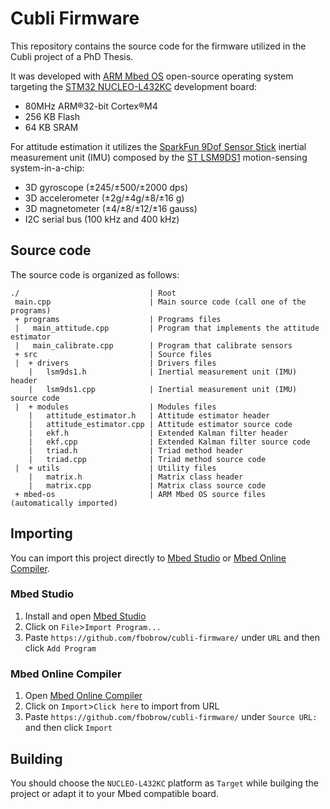 # Cubli Firmware  

This repository contains the source code for the firmware utilized in the Cubli project of a PhD Thesis. 

It was developed with [ARM Mbed OS](https://www.mbed.com/en/platform/mbed-os/) open-source operating system targeting the [STM32 NUCLEO-L432KC](https://www.st.com/en/evaluation-tools/nucleo-l432kc.html) development board:
* 80MHz ARM®32-bit Cortex®M4
* 256 KB Flash
* 64 KB SRAM

For attitude estimation it utilizes the [SparkFun 9Dof Sensor Stick](https://www.sparkfun.com/products/13944) inertial measurement unit (IMU) composed by the [ST LSM9DS1](https://www.st.com/en/mems-and-sensors/lsm9ds1.html) motion-sensing system-in-a-chip:
* 3D gyroscope (±245/±500/±2000 dps)
* 3D accelerometer (±2g/±4g/±8/±16 g)
* 3D magnetometer (±4/±8/±12/±16 gauss)
* I2C serial bus (100 kHz and 400 kHz)

## Source code

The source code is organized as follows:

```
./                             | Root
 main.cpp                      | Main source code (call one of the programs)
 + programs                    | Programs files
 |   main_attitude.cpp         | Program that implements the attitude estimator
 |   main_calibrate.cpp        | Program that calibrate sensors
 + src                         | Source files
 |  + drivers                  | Drivers files
    |   lsm9ds1.h              | Inertial measurement unit (IMU) header
    |   lsm9ds1.cpp            | Inertial measurement unit (IMU) source code
 |  + modules                  | Modules files
    |   attitude_estimator.h   | Attitude estimator header
    |   attitude_estimator.cpp | Attitude estimator source code
    |   ekf.h                  | Extended Kalman filter header
    |   ekf.cpp                | Extended Kalman filter source code
    |   triad.h                | Triad method header
    |   triad.cpp              | Triad method source code
 |  + utils                    | Utility files
    |   matrix.h               | Matrix class header
    |   matrix.cpp             | Matrix class source code
 + mbed-os                     | ARM Mbed OS source files (automatically imported)
```

## Importing

You can import this project directly to [Mbed Studio](https://os.mbed.com/studio/) or [Mbed Online Compiler](https://ide.mbed.com/).

### Mbed Studio

1. Install and open [Mbed Studio](https://os.mbed.com/studio/)
2. Click on ```File```>```Import Program...```
3. Paste ```https://github.com/fbobrow/cubli-firmware/``` under ```URL``` and then click ```Add Program```

### Mbed Online Compiler

1. Open [Mbed Online Compiler](https://ide.mbed.com/)
2. Click on ```Import```>```Click here``` to import from URL
3. Paste ```https://github.com/fbobrow/cubli-firmware/``` under ```Source URL:``` and then click ```Import```

## Building

You should choose the ```NUCLEO-L432KC``` platform as ```Target``` while builging the project or adapt it to your Mbed compatible board.

